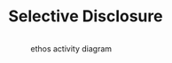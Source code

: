 # Selective Disclosure

<figure><img src="../../.gitbook/assets/ethos diagrams (2).png" alt=""><figcaption><p>ethos activity diagram</p></figcaption></figure>
